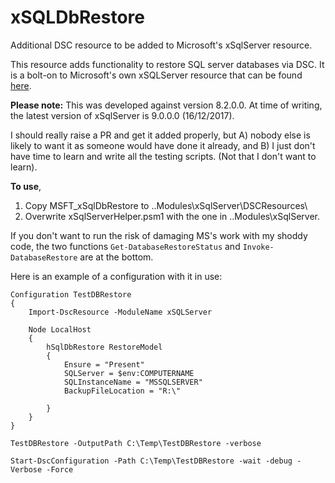 # xSQLDbRestore
Additional DSC resource to be added to Microsoft's xSqlServer resource.

This resource adds functionality to restore SQL server databases via DSC. It is a bolt-on to Microsoft's own xSQLServer resource that can be found [here](https://www.powershellgallery.com/packages/xSQLServer/8.2.0.0).

**Please note:** This was developed against version 8.2.0.0. At time of writing, the latest version of xSqlServer is 9.0.0.0 (16/12/2017).

I should really raise a PR and get it added properly, but A) nobody else is likely to want it as someone would have done it already, and B) I just don't have time to learn and write all the testing scripts. (Not that I don't want to learn).

**To use**, 

 1. Copy MSFT_xSqlDbRestore to ..Modules\xSqlServer\DSCResources\
 2. Overwrite xSqlServerHelper.psm1 with the one in ..Modules\xSqlServer\.

If you don't want to run the risk of damaging MS's work with my shoddy code, the two functions `Get-DatabaseRestoreStatus` and `Invoke-DatabaseRestore` are at the bottom. 

Here is an example of a configuration with it in use:

    Configuration TestDBRestore
    {
        Import-DscResource -ModuleName xSQLServer
    
        Node LocalHost
        {
            hSqlDbRestore RestoreModel
            {
                Ensure = "Present"
                SQLServer = $env:COMPUTERNAME
                SQLInstanceName = "MSSQLSERVER"
                BackupFileLocation = "R:\"
                   
            }
        }
    }
    
    TestDBRestore -OutputPath C:\Temp\TestDBRestore -verbose
    
    Start-DscConfiguration -Path C:\Temp\TestDBRestore -wait -debug -Verbose -Force

